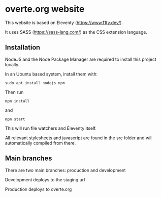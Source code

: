 # overte.org website

This website is based on Eleventy (https://www.11ty.dev/).

It uses SASS (https://sass-lang.com/) as the CSS extension language.

## Installation

NodeJS and the Node Package Manager are required to install this project locally.

In an Ubuntu based system, install them with:

```sudo apt install nodejs npm```

Then run

```npm install```

and

```npm start```

This will run file watchers and Eleventy itself.

All relevant stylesheets and javascript are found in the src folder and will automatically compiled from there.

## Main branches

There are two main branches: production and development

Development deploys to the staging url

Production deploys to overte.org
